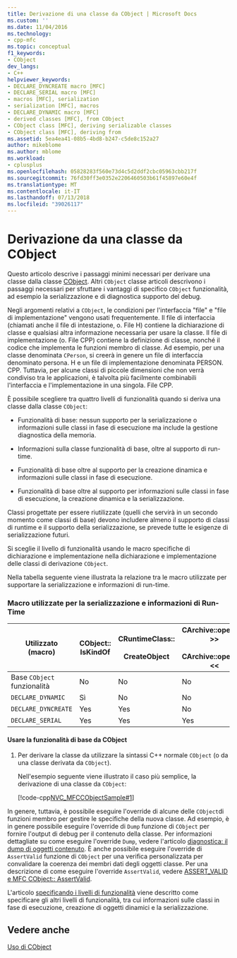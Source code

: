 ```yaml
---
title: Derivazione di una classe da CObject | Microsoft Docs
ms.custom: ''
ms.date: 11/04/2016
ms.technology:
- cpp-mfc
ms.topic: conceptual
f1_keywords:
- CObject
dev_langs:
- C++
helpviewer_keywords:
- DECLARE_DYNCREATE macro [MFC]
- DECLARE_SERIAL macro [MFC]
- macros [MFC], serialization
- serialization [MFC], macros
- DECLARE_DYNAMIC macro [MFC]
- derived classes [MFC], from CObject
- CObject class [MFC], deriving serializable classes
- CObject class [MFC], deriving from
ms.assetid: 5ea4ea41-08b5-4bd8-b247-c5de8c152a27
author: mikeblome
ms.author: mblome
ms.workload:
- cplusplus
ms.openlocfilehash: 05828283f560e73d4c5d2ddf2cbc05963cbb217f
ms.sourcegitcommit: 76fd30ff3e0352e2206460503b61f45897e60e4f
ms.translationtype: MT
ms.contentlocale: it-IT
ms.lasthandoff: 07/13/2018
ms.locfileid: "39026117"
---
```

# <a name="deriving-a-class-from-cobject"></a>Derivazione da una classe da CObject
Questo articolo descrive i passaggi minimi necessari per derivare una classe dalla classe [CObject](../mfc/reference/cobject-class.md). Altri `CObject` classe articoli descrivono i passaggi necessari per sfruttare i vantaggi di specifico `CObject` funzionalità, ad esempio la serializzazione e di diagnostica supporto del debug.  
  
 Negli argomenti relativi a `CObject`, le condizioni per l'interfaccia "file" e "file di implementazione" vengono usati frequentemente. Il file di interfaccia (chiamati anche il file di intestazione, o. File H) contiene la dichiarazione di classe e qualsiasi altra informazione necessaria per usare la classe. Il file di implementazione (o. File CPP) contiene la definizione di classe, nonché il codice che implementa le funzioni membro di classe. Ad esempio, per una classe denominata `CPerson`, si creerà in genere un file di interfaccia denominato persona. H e un file di implementazione denominata PERSON. CPP. Tuttavia, per alcune classi di piccole dimensioni che non verrà condiviso tra le applicazioni, è talvolta più facilmente combinabili l'interfaccia e l'implementazione in una singola. File CPP.  
  
 È possibile scegliere tra quattro livelli di funzionalità quando si deriva una classe dalla classe `CObject`:  
  
-   Funzionalità di base: nessun supporto per la serializzazione o informazioni sulle classi in fase di esecuzione ma include la gestione diagnostica della memoria.  
  
-   Informazioni sulla classe funzionalità di base, oltre al supporto di run-time.  
  
-   Funzionalità di base oltre al supporto per la creazione dinamica e informazioni sulle classi in fase di esecuzione.  
  
-   Funzionalità di base oltre al supporto per informazioni sulle classi in fase di esecuzione, la creazione dinamica e la serializzazione.  
  
 Classi progettate per essere riutilizzate (quelli che servirà in un secondo momento come classi di base) devono includere almeno il supporto di classi di runtime e il supporto della serializzazione, se prevede tutte le esigenze di serializzazione futuri.  
  
 Si sceglie il livello di funzionalità usando le macro specifiche di dichiarazione e implementazione nella dichiarazione e implementazione delle classi di derivazione `CObject`.  
  
 Nella tabella seguente viene illustrata la relazione tra le macro utilizzate per supportare la serializzazione e informazioni di run-time.  
  
### <a name="macros-used-for-serialization-and-run-time-information"></a>Macro utilizzate per la serializzazione e informazioni di Run-Time  
  
|Utilizzato (macro)|CObject:: IsKindOf|CRuntimeClass::<br /><br /> CreateObject|CArchive::operator >><br /><br /> CArchive::operator <<|  
|----------------|-----------------------|--------------------------------------|-------------------------------------------------------|  
|Base `CObject` funzionalità|No|No|No|  
|`DECLARE_DYNAMIC`|Sì|No|No|  
|`DECLARE_DYNCREATE`|Yes|Yes|No|  
|`DECLARE_SERIAL`|Yes|Yes|Yes|  
  
#### <a name="to-use-basic-cobject-functionality"></a>Usare la funzionalità di base da CObject  
  
1.  Per derivare la classe da utilizzare la sintassi C++ normale `CObject` (o da una classe derivata da `CObject`).  
  
     Nell'esempio seguente viene illustrato il caso più semplice, la derivazione di una classe da `CObject`:  
  
     [!code-cpp[NVC_MFCCObjectSample#1](../mfc/codesnippet/cpp/deriving-a-class-from-cobject_1.h)]  
  
 In genere, tuttavia, è possibile eseguire l'override di alcune delle `CObject`di funzioni membro per gestire le specifiche della nuova classe. Ad esempio, è in genere possibile eseguire l'override di `Dump` funzione di `CObject` per fornire l'output di debug per il contenuto della classe. Per informazioni dettagliate su come eseguire l'override `Dump`, vedere l'articolo [diagnostica: il dump di oggetti contenuto](http://msdn.microsoft.com/727855b1-5a83-44bd-9fe3-f1d535584b59). È anche possibile eseguire l'override di `AssertValid` funzione di `CObject` per una verifica personalizzata per convalidare la coerenza dei membri dati degli oggetti classe. Per una descrizione di come eseguire l'override `AssertValid`, vedere [ASSERT_VALID e MFC CObject:: AssertValid](http://msdn.microsoft.com/7654fb75-9e9a-499a-8165-0a96faf2d5e6).  
  
 L'articolo [specificando i livelli di funzionalità](../mfc/specifying-levels-of-functionality.md) viene descritto come specificare gli altri livelli di funzionalità, tra cui informazioni sulle classi in fase di esecuzione, creazione di oggetti dinamici e la serializzazione.  
  
## <a name="see-also"></a>Vedere anche  
 [Uso di CObject](../mfc/using-cobject.md)

